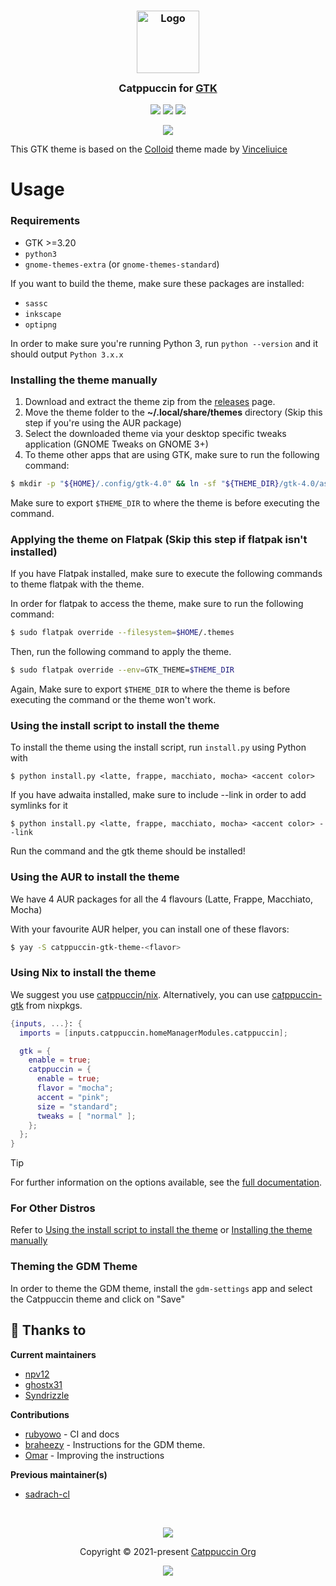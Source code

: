<h3 align="center">
	<img src="https://raw.githubusercontent.com/catppuccin/catppuccin/main/assets/logos/exports/1544x1544_circle.png" width="100" alt="Logo"/><br/>
	<img src="https://raw.githubusercontent.com/catppuccin/catppuccin/main/assets/misc/transparent.png" height="30" width="0px"/>
	Catppuccin for <a href="https://gtk.org/">GTK</a>
	<img src="https://raw.githubusercontent.com/catppuccin/catppuccin/main/assets/misc/transparent.png" height="30" width="0px"/>
</h3>

<p align="center">
    <a href="https://github.com/catppuccin/gtk/stargazers"><img src="https://img.shields.io/github/stars/catppuccin/gtk?colorA=363a4f&colorB=b7bdf8&style=for-the-badge"></a>
    <a href="https://github.com/catppuccin/gtk/issues"><img src="https://img.shields.io/github/issues/catppuccin/gtk?colorA=363a4f&colorB=f5a97f&style=for-the-badge"></a>
    <a href="https://github.com/catppuccin/gtk/contributors"><img src="https://img.shields.io/github/contributors/catppuccin/gtk?colorA=363a4f&colorB=a6da95&style=for-the-badge"></a>
</p>

<p align="center">
  <img src="assets/res.webp"/>
</p>

This GTK theme is based on the [Colloid](https://github.com/vinceliuice/Colloid-gtk-theme) theme made by [Vinceliuice](https://github.com/vinceliuice)

# Usage

### Requirements

- GTK >=3.20
- `python3`
- `gnome-themes-extra` (or `gnome-themes-standard`)

If you want to build the theme, make sure these packages are installed:
- `sassc`
- `inkscape`
- `optipng`

In order to make sure you're running Python 3, run ``python --version`` and it should output ``Python 3.x.x``

### Installing the theme manually

1. Download and extract the theme zip from the [releases](https://github.com/catppuccin/gtk/releases/) page.
2. Move the theme folder to the **~/.local/share/themes** directory (Skip this step if you're using the AUR package)
3. Select the downloaded theme via your desktop specific tweaks application (GNOME Tweaks on GNOME 3+)
4. To theme other apps that are using GTK, make sure to run the following command:
```bash
$ mkdir -p "${HOME}/.config/gtk-4.0" && ln -sf "${THEME_DIR}/gtk-4.0/assets" "${HOME}/.config/gtk-4.0/assets" && ln -sf "${THEME_DIR}/gtk-4.0/gtk.css" "${HOME}/.config/gtk-4.0/gtk.css" && ln -sf "${THEME_DIR}/gtk-4.0/gtk-dark.css" "${HOME}/.config/gtk-4.0/gtk-dark.css"
```
Make sure to export `$THEME_DIR` to where the theme is before executing the command.

###  Applying the theme on Flatpak (Skip this step if flatpak isn't installed)
If you have Flatpak installed, make sure to execute the following commands to theme flatpak with the theme.

In order for flatpak to access the theme, make sure to run the following command:
```bash
$ sudo flatpak override --filesystem=$HOME/.themes
```

Then, run the following command to apply the theme.
```bash
$ sudo flatpak override --env=GTK_THEME=$THEME_DIR
```

Again, Make sure to export `$THEME_DIR` to where the theme is before executing the command or the theme won't work.

### Using the install script to install the theme

To install the theme using the install script, run ``install.py`` using Python with
```
$ python install.py <latte, frappe, macchiato, mocha> <accent color>
```
If you have adwaita installed, make sure to include --link in order to add symlinks for it
```
$ python install.py <latte, frappe, macchiato, mocha> <accent color> --link
```
Run the command and the gtk theme should be installed!

### Using the AUR to install the theme

We have 4 AUR packages for all the 4 flavours (Latte, Frappe, Macchiato, Mocha)

With your favourite AUR helper, you can install one of these flavors:

```bash
$ yay -S catppuccin-gtk-theme-<flavor>
```

### Using Nix to install the theme

We suggest you use [catppuccin/nix](https://github.com/catppuccin/nix). 
Alternatively, you can use [catppuccin-gtk](https://github.com/NixOS/nixpkgs/blob/master/pkgs/data/themes/catppuccin-gtk/default.nix) from nixpkgs.

```nix
{inputs, ...}: {
  imports = [inputs.catppuccin.homeManagerModules.catppuccin];

  gtk = {
    enable = true;
    catppuccin = {
      enable = true;
      flavor = "mocha";
      accent = "pink";
      size = "standard";
      tweaks = [ "normal" ];
    };
  };
}
```

> [!TIP]
> For further information on the options available, see the [full documentation](https://github.com/catppuccin/nix/blob/main/docs/home-manager-options.md#gtkcatppuccinenable).

### For Other Distros
Refer to [Using the install script to install the theme](https://github.com/catppuccin/gtk/edit/refactor/build-system/README.md#installing-the-theme-manually) or [Installing the theme manually](https://github.com/catppuccin/gtk/edit/refactor/build-system/README.md#installing-the-theme-manually)

### Theming the GDM Theme
In order to theme the GDM theme, install the ``gdm-settings`` app and select the Catppuccin theme and click on "Save"

## 💝 Thanks to

**Current maintainers**

- [npv12](https://github.com/npv12)
- [ghostx31](https://github.com/ghostx31)
- [Syndrizzle](https://github.com/Syndrizzle)

**Contributions**

- [rubyowo](https://github.com/rubyowo) - CI and docs
- [braheezy](https://github.com/braheezy) - Instructions for the GDM theme.
- [Omar](https://github.com/somerand0mcat) - Improving the instructions

**Previous maintainer(s)**

- [sadrach-cl](https://github.com/sadrach-cl)

&nbsp;

<p align="center"><img src="https://raw.githubusercontent.com/catppuccin/catppuccin/main/assets/footers/gray0_ctp_on_line.svg?sanitize=true" /></p>
<p align="center">Copyright &copy; 2021-present <a href="https://github.com/catppuccin" target="_blank">Catppuccin Org</a>
<p align="center"><a href="https://github.com/catppuccin/gtk/blob/main/LICENSE"><img src="https://img.shields.io/static/v1.svg?style=for-the-badge&label=License&message=GPLv3&logoColor=d9e0ee&colorA=363a4f&colorB=b7bdf8"/></a></p>
